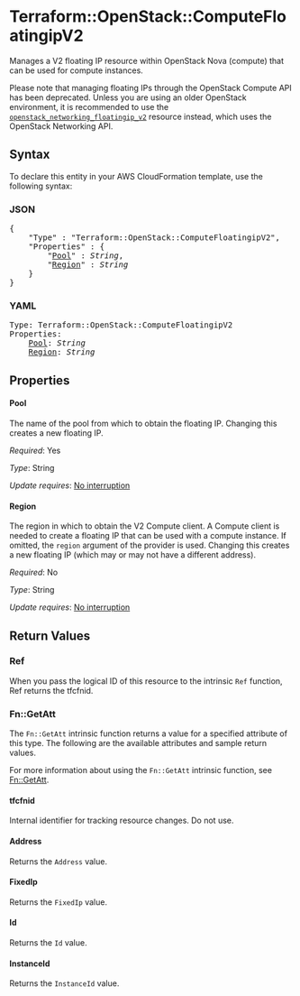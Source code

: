 # Terraform::OpenStack::ComputeFloatingipV2

Manages a V2 floating IP resource within OpenStack Nova (compute)
that can be used for compute instances.

Please note that managing floating IPs through the OpenStack Compute API has
been deprecated. Unless you are using an older OpenStack environment, it is
recommended to use the [`openstack_networking_floatingip_v2`](networking_floatingip_v2.html)
resource instead, which uses the OpenStack Networking API.

## Syntax

To declare this entity in your AWS CloudFormation template, use the following syntax:

### JSON

<pre>
{
    "Type" : "Terraform::OpenStack::ComputeFloatingipV2",
    "Properties" : {
        "<a href="#pool" title="Pool">Pool</a>" : <i>String</i>,
        "<a href="#region" title="Region">Region</a>" : <i>String</i>
    }
}
</pre>

### YAML

<pre>
Type: Terraform::OpenStack::ComputeFloatingipV2
Properties:
    <a href="#pool" title="Pool">Pool</a>: <i>String</i>
    <a href="#region" title="Region">Region</a>: <i>String</i>
</pre>

## Properties

#### Pool

The name of the pool from which to obtain the floating
IP. Changing this creates a new floating IP.

_Required_: Yes

_Type_: String

_Update requires_: [No interruption](https://docs.aws.amazon.com/AWSCloudFormation/latest/UserGuide/using-cfn-updating-stacks-update-behaviors.html#update-no-interrupt)

#### Region

The region in which to obtain the V2 Compute client.
A Compute client is needed to create a floating IP that can be used with
a compute instance. If omitted, the `region` argument of the provider
is used. Changing this creates a new floating IP (which may or may not
have a different address).

_Required_: No

_Type_: String

_Update requires_: [No interruption](https://docs.aws.amazon.com/AWSCloudFormation/latest/UserGuide/using-cfn-updating-stacks-update-behaviors.html#update-no-interrupt)

## Return Values

### Ref

When you pass the logical ID of this resource to the intrinsic `Ref` function, Ref returns the tfcfnid.

### Fn::GetAtt

The `Fn::GetAtt` intrinsic function returns a value for a specified attribute of this type. The following are the available attributes and sample return values.

For more information about using the `Fn::GetAtt` intrinsic function, see [Fn::GetAtt](https://docs.aws.amazon.com/AWSCloudFormation/latest/UserGuide/intrinsic-function-reference-getatt.html).

#### tfcfnid

Internal identifier for tracking resource changes. Do not use.

#### Address

Returns the <code>Address</code> value.

#### FixedIp

Returns the <code>FixedIp</code> value.

#### Id

Returns the <code>Id</code> value.

#### InstanceId

Returns the <code>InstanceId</code> value.

